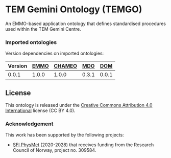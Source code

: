 # TEM Gemini Ontology (TEMGO)
An EMMO-based application ontology that defines standardised procedures used within the TEM Gemini Centre.


### Imported ontologies
Version dependencies on imported ontologies:

| Version | [EMMO] | [CHAMEO] | [MDO] | [DOM] |
|---------|--------|----------|-------|-------|
| 0.0.1   | 1.0.0  | 1.0.0    | 0.3.1 | 0.0.1 |


## License
This ontology is released under the [Creative Commons Attribution 4.0
International](https://creativecommons.org/licenses/by/4.0/legalcode)
license (CC BY 4.0).


### Acknowledgement
This work has been supported by the following projects:
  - [SFI PhysMet](https://www.ntnu.edu/physmet/) (2020-2028) that receives funding from the Research Council of Norway, project no. 309584.


[EMMO]: https://github.com/emmo-repo/EMMO
[CHAMEO]: https://github.com/emmo-repo/domain-characterisation-methodology
[DOM]: https://github.com/emmo-repo/domain-microscopy
[MDO]: https://github.com/emmo-repo/domain-microstructure

